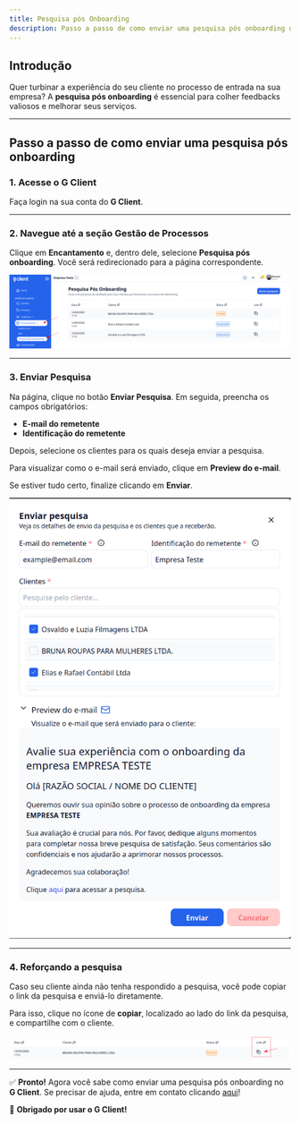 ```yaml
---
title: Pesquisa pós Onboarding
description: Passo a passo de como enviar uma pesquisa pós onboarding dentro do G Client.
---
```


## Introdução

Quer turbinar a experiência do seu cliente no processo de entrada na sua empresa? A **pesquisa pós onboarding** é essencial para colher feedbacks valiosos e melhorar seus serviços.

---

## Passo a passo de como enviar uma pesquisa pós onboarding

### 1. Acesse o G Client

Faça login na sua conta do **G Client**.

---

### 2. Navegue até a seção **Gestão de Processos**

Clique em **Encantamento** e, dentro dele, selecione **Pesquisa pós onboarding**. Você será redirecionado para a página correspondente.

![Exemplo descrito acima](./img/post-onboarding-survey/example-01.png)

---

### 3. Enviar Pesquisa

Na página, clique no botão **Enviar Pesquisa**. Em seguida, preencha os campos obrigatórios:

- **E-mail do remetente**
- **Identificação do remetente**

Depois, selecione os clientes para os quais deseja enviar a pesquisa.

Para visualizar como o e-mail será enviado, clique em **Preview do e-mail**.

Se estiver tudo certo, finalize clicando em **Enviar**.

![Exemplo descrito acima](./img/post-onboarding-survey/example-02.png)

---

### 4. Reforçando a pesquisa

Caso seu cliente ainda não tenha respondido a pesquisa, você pode copiar o link da pesquisa e enviá-lo diretamente.

Para isso, clique no ícone de **copiar**, localizado ao lado do link da pesquisa, e compartilhe com o cliente.

![Exemplo descrito acima](./img/post-onboarding-survey/example-03.png)

---

✅ **Pronto!** Agora você sabe como enviar uma pesquisa pós onboarding no **G Client**. Se precisar de ajuda, entre em contato clicando [aqui](https://api.whatsapp.com/send?phone=5544997046569&text=Preciso%20de%20ajuda%20sobre%20um%20tutorial)!

🎉 **Obrigado por usar o G Client!**
